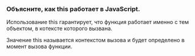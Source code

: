 ### Объясните, как this работает в JavaScript.

Использование this гарантирует, что функция работает именно с тем объектом, в котексте которого вызвана.

Значение this называется контекстом вызова и будет определено в момент вызова функции.